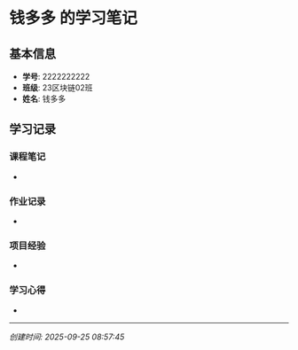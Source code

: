 # 钱多多 的学习笔记

## 基本信息
- **学号**: 2222222222
- **班级**: 23区块链02班
- **姓名**: 钱多多

## 学习记录

### 课程笔记
- 

### 作业记录
- 

### 项目经验
- 

### 学习心得
- 

---
*创建时间: 2025-09-25 08:57:45*

